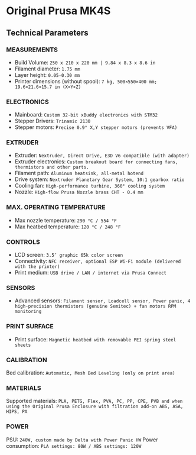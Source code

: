 # Original Prusa MK4S

## Technical Parameters

### MEASUREMENTS

- Build Volume: `250 x 210 x 220 mm | 9.84 x 8.3 x 8.6 in`
- Filament diameter: `1.75 mm`
- Layer height: `0.05-0.30 mm`
- Printer dimensions (without spool): `7 kg, 500×550×400 mm; 19.6×21.6×15.7 in (X×Y×Z)`

### ELECTRONICS

- Mainboard: `Custom 32-bit xBuddy electronics with STM32`
- Stepper Drivers: `Trinamic 2130`
- Stepper motors: `Precise 0.9° X,Y stepper motors (prevents VFA)`

### EXTRUDER

- Extruder: `Nextruder, Direct Drive, E3D V6 compatible (with adapter)`
- Extruder electronics: `Custom breakout board for connecting fans, thermistors and other parts.`
- Filament path: `Aluminum heatsink, all-metal hotend`
- Drive system: `Nextruder Planetary Gear System, 10:1 gearbox ratio`
- Cooling fan: `High-performance turbine, 360° cooling system`
- Nozzle: `High-flow Prusa Nozzle brass CHT - 0.4 mm`

### MAX. OPERATING TEMPERATURE

- Max nozzle temperature: `290 °C / 554 °F`
- Max heatbed temperature: `120 °C / 248 °F`

### CONTROLS

- LCD screen: `3.5″ graphic 65k color screen`
- Connectivity: `NFC receiver, optional ESP Wi-Fi module (delivered with the printer)`
- Print medium: `USB drive / LAN / internet via Prusa Connect`

### SENSORS

- Advanced sensors: `Filament sensor, Loadcell sensor, Power panic, 4 high-precision thermistors (genuine Semitec) + fan motors RPM monitoring`

### PRINT SURFACE

- Print surface: `Magnetic heatbed with removable PEI spring steel sheets`

### CALIBRATION

Bed calibration: `Automatic, Mesh Bed Leveling (only on print area)`

### MATERIALS

Supported materials: `PLA, PETG, Flex, PVA, PC, PP, CPE, PVB and when using the Original Prusa Enclosure with filtration add-on ABS, ASA, HIPS, PA`

### POWER

PSU: `240W, custom made by Delta with Power Panic HW`
Power consumption: `PLA settings: 80W / ABS settings: 120W`
